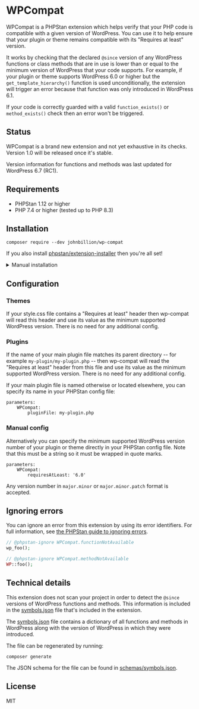 # WPCompat

WPCompat is a PHPStan extension which helps verify that your PHP code is compatible with a given version of WordPress. You can use it to help ensure that your plugin or theme remains compatible with its "Requires at least" version.

It works by checking that the declared `@since` version of any WordPress functions or class methods that are in use is lower than or equal to the minimum version of WordPress that your code supports. For example, if your plugin or theme supports WordPress 6.0 or higher but the `get_template_hierarchy()` function is used unconditionally, the extension will trigger an error because that function was only introduced in WordPress 6.1.

If your code is correctly guarded with a valid `function_exists()` or `method_exists()` check then an error won't be triggered.

## Status

WPCompat is a brand new extension and not yet exhaustive in its checks. Version 1.0 will be released once it's stable.

Version information for functions and methods was last updated for WordPress 6.7 (RC1).

## Requirements

* PHPStan 1.12 or higher
* PHP 7.4 or higher (tested up to PHP 8.3)

## Installation

```shell
composer require --dev johnbillion/wp-compat
```

If you also install [phpstan/extension-installer](https://github.com/phpstan/extension-installer) then you're all set!

<details>
  <summary>Manual installation</summary>

If you don't want to use `phpstan/extension-installer`, include extension.neon in your project's PHPStan config:

```neon
includes:
    - vendor/johnbillion/wp-compat/extension.neon
```
</details>

## Configuration

### Themes

If your style.css file contains a "Requires at least" header then wp-compat will read this header and use its value as the minimum supported WordPress version. There is no need for any additional config.

### Plugins

If the name of your main plugin file matches its parent directory -- for example `my-plugin/my-plugin.php` -- then wp-compat will read the "Requires at least" header from this file and use its value as the minimum supported WordPress version. There is no need for any additional config.

If your main plugin file is named otherwise or located elsewhere, you can specify its name in your PHPStan config file:

```neon
parameters:
    WPCompat:
        pluginFile: my-plugin.php
```

### Manual config

Alternatively you can specify the minimum supported WordPress version number of your plugin or theme directly in your PHPStan config file. Note that this must be a string so it must be wrapped in quote marks.

```neon
parameters:
    WPCompat:
        requiresAtLeast: '6.0'
```

Any version number in `major.minor` or `major.minor.patch` format is accepted.

## Ignoring errors

You can ignore an error from this extension by using its error identifiers. For full information, see [the PHPStan guide to ignoring errors](https://phpstan.org/user-guide/ignoring-errors).

```php
// @phpstan-ignore WPCompat.functionNotAvailable
wp_foo();

// @phpstan-ignore WPCompat.methodNotAvailable
WP::foo();
```

## Technical details

This extension does not scan your project in order to detect the `@since` versions of WordPress functions and methods. This information is included in the [symbols.json](symbols.json) file that's included in the extension.

The [symbols.json](symbols.json) file contains a dictionary of all functions and methods in WordPress along with the version of WordPress in which they were introduced.

The file can be regenerated by running:

```shell
composer generate
```

The JSON schema for the file can be found in [schemas/symbols.json](schemas/symbols.json).

## License

MIT

